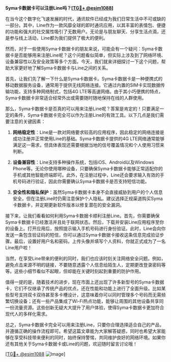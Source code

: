 **Syma卡数据卡可以注册Line吗？[[TG💪+ @esim1088](https://t.me/s/esim1088)]**

在当今这个数字化飞速发展的时代，通讯软件已经成为我们日常生活中不可或缺的一部分。其中，Line作为一款风靡全球的即时通讯应用，以其丰富的表情包、便捷的功能和强大的社交属性吸引了无数用户。无论是与朋友聊天、分享生活点滴，还是参与线上活动，Line都为我们提供了极大的便利。

然而，对于一些使用Syma卡数据卡的朋友来说，可能会有一个疑问：Syma卡数据卡是否能够用来注册Line呢？这个问题看似简单，但实际上涉及到了网络环境、设备兼容性以及安全政策等多个方面。今天，我们就来详细探讨一下这个问题，帮助大家更好地了解Syma卡数据卡与Line之间的关系。

首先，让我们先了解一下什么是Syma卡数据卡。Syma卡数据卡是一种便携式的移动数据服务设备，通常用于提供无线网络连接。它通过内置的SIM卡实现数据传输功能，支持多种网络制式，包括4G LTE等高速网络。由于其小巧便携的特点，Syma卡数据卡非常适合经常外出或需要随时随地保持在线的人群使用。

那么，Syma卡数据卡是否真的可以用来注册Line呢？答案是肯定的！只要满足一定的条件，Syma卡数据卡完全可以作为注册Line的有效工具。以下几点是我们需要注意的关键因素：

1. **网络稳定性**：Line是一款对网络要求较高的应用程序，因此稳定的网络连接是成功注册并正常使用Line的基础。Syma卡数据卡提供的4G LTE网络通常能够满足这一需求，但具体表现还需要根据当地的信号覆盖情况和个人使用习惯来判断。

2. **设备兼容性**：Line支持多种操作系统，包括iOS、Android以及Windows Phone等。无论你使用哪种设备，只要确保Syma卡数据卡能够正常适配你的手机或其他智能终端即可。此外，在注册过程中，Line还会要求输入有效的手机号码进行验证，因此你需要确认Syma卡数据卡是否支持短信功能。

3. **安全性和隐私保护**：虽然Syma卡数据卡本身不会直接威胁到用户的个人信息安全，但在注册Line时仍需注意保护个人隐私。建议选择正规渠道购买Syma卡数据卡，并定期更新软件版本以修复潜在的安全漏洞。

接下来，让我们看看如何利用Syma卡数据卡顺利注册Line。首先，你需要确保Syma卡数据卡已经激活并且处于联网状态。然后，下载并安装Line应用程序至你的设备上。打开应用后，按照提示输入手机号码进行身份验证。此时，Line会向你发送一条包含验证码的短信，你可以通过Syma卡数据卡接收这条信息完成验证步骤。最后，设置好用户名和密码，上传头像并填写个人资料，你就正式成为了一名Line用户啦！

当然，在享受Line带来的便利的同时，我们也应该时刻关注网络安全问题。例如，避免点击来源不明的链接，不要随意透露个人信息给陌生人，定期更改登录密码等等。这些小细节看似不起眼，但却能在关键时刻起到重要的防护作用。

值得一提的是，随着技术的进步，现在市面上还出现了许多新型号的Syma卡数据卡，它们不仅继承了传统产品的优点，还在性能和功能上进行了全面升级。比如某些型号支持双卡双待甚至多卡槽设计，这意味着你可以同时管理多个号码而无需频繁切换设备；还有一些产品集成了Wi-Fi热点功能，能够让周围的其他设备共享同一份流量资源。这些创新无疑大大提升了用户体验，使得Syma卡数据卡更加符合现代人的多样化需求。

总之，Syma卡数据卡完全可以用来注册Line，只要你合理选择适合自己的产品，并遵循正确的操作流程即可。希望这篇文章能为大家解答疑惑，同时也希望大家能够在享受科技带来便利的同时，始终保持警惕，共同维护良好的网络环境。如果你还有其他关于Syma卡数据卡或Line的问题，欢迎随时留言讨论哦！

[[TG💪+ @esim1088](https://t.me/s/esim1088) ![Image](https://i.postimg.cc/4NQfJmqS/Snipaste-2025-05-13-00-14-12.png)]